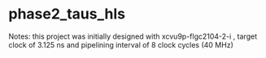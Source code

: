 # phase2_taus_hls

Notes: this project was initially designed with xcvu9p-flgc2104-2-i , target clock of 3.125 ns and pipelining interval of 8 clock cycles (40 MHz)